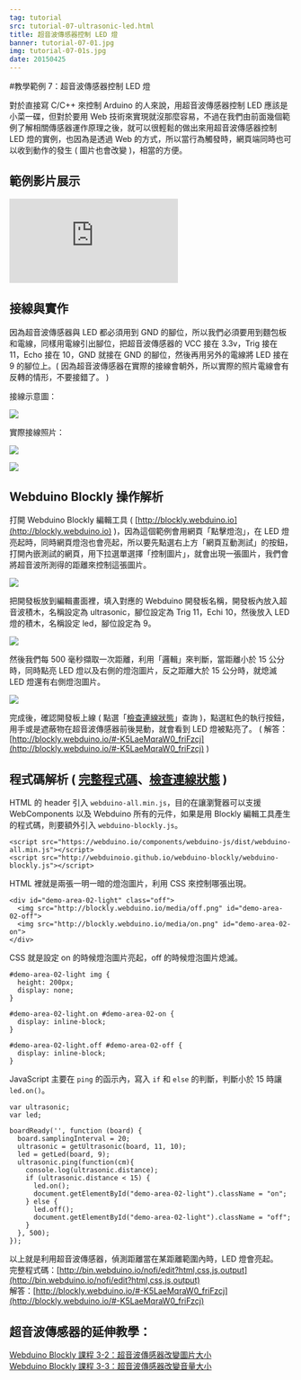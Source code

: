 ```yaml
---
tag: tutorial
src: tutorial-07-ultrasonic-led.html
title: 超音波傳感器控制 LED 燈
banner: tutorial-07-01.jpg
img: tutorial-07-01s.jpg
date: 20150425
---
```


<!-- @@master  = ../../_layout.html-->

<!-- @@block  =  meta-->

<title>教學範例 7：超音波傳感器控制 LED 燈 :::: Webduino = Web × Arduino</title>

<meta name="description" content="對於直接寫 C/C++ 來控制 Arduino 的人來說，用超音波傳感器控制 LED 應該是小菜一碟，但對於要用 Web 技術來實現就沒那麼容易，不過在我們由前面幾個 webduino 範例了解相關傳感器運作原理之後，就可以很輕鬆的做出來用超音波傳感器控制 LED 燈的實例，也因為是透過 Web 的方式，所以當行為觸發時，網頁端同時也可以收到動作的發生 ( 圖片也會改變 )，相當的方便。">

<meta itemprop="description" content="對於直接寫 C/C++ 來控制 Arduino 的人來說，用超音波傳感器控制 LED 應該是小菜一碟，但對於要用 Web 技術來實現就沒那麼容易，不過在我們由前面幾個 webduino 範例了解相關傳感器運作原理之後，就可以很輕鬆的做出來用超音波傳感器控制 LED 燈的實例，也因為是透過 Web 的方式，所以當行為觸發時，網頁端同時也可以收到動作的發生 ( 圖片也會改變 )，相當的方便。">

<meta property="og:description" content="對於直接寫 C/C++ 來控制 Arduino 的人來說，用超音波傳感器控制 LED 應該是小菜一碟，但對於要用 Web 技術來實現就沒那麼容易，不過在我們由前面幾個 webduino 範例了解相關傳感器運作原理之後，就可以很輕鬆的做出來用超音波傳感器控制 LED 燈的實例，也因為是透過 Web 的方式，所以當行為觸發時，網頁端同時也可以收到動作的發生 ( 圖片也會改變 )，相當的方便。">

<meta property="og:title" content="教學範例 7：超音波傳感器控制 LED 燈" >

<meta property="og:url" content="https://webduino.io/tutorials/tutorial-07-ultrasonic-led.html">

<meta property="og:image" content="https://webduino.io/img/tutorials/tutorial-07-01s.jpg">

<meta itemprop="image" content="https://webduino.io/img/tutorials/tutorial-07-01s.jpg">

<include src="../_include-tutorials.html"></include>

<!-- @@close-->



<!-- @@block  =  tutorials-->
#教學範例 7：超音波傳感器控制 LED 燈

對於直接寫 C/C++ 來控制 Arduino 的人來說，用超音波傳感器控制 LED 應該是小菜一碟，但對於要用 Web 技術來實現就沒那麼容易，不過在我們由前面幾個範例了解相關傳感器運作原理之後，就可以很輕鬆的做出來用超音波傳感器控制 LED 燈的實例，也因為是透過 Web 的方式，所以當行為觸發時，網頁端同時也可以收到動作的發生 ( 圖片也會改變 )，相當的方便。

## 範例影片展示

<iframe class="youtube" src="https://www.youtube.com/embed/pRMjbzPXWvw" frameborder="0" allowfullscreen></iframe>

## 接線與實作

因為超音波傳感器與 LED 都必須用到 GND 的腳位，所以我們必須要用到麵包板和電線，同樣用電線引出腳位，把超音波傳感器的 VCC 接在 3.3v，Trig 接在 11，Echo 接在 10，GND 就接在 GND 的腳位，然後再用另外的電線將 LED 接在 9 的腳位上。( 因為超音波傳感器在實際的接線會朝外，所以實際的照片電線會有反轉的情形，不要接錯了。 )

接線示意圖：

![](../img/tutorials/tutorial-07-02.jpg)

實際接線照片：

![](../img/tutorials/tutorial-07-03.jpg)

![](../img/tutorials/tutorial-07-04.jpg)



## Webduino Blockly 操作解析

打開 Webduino Blockly 編輯工具 ( [http://blockly.webduino.io](http://blockly.webduino.io) )，因為這個範例會用網頁「點擊燈泡」，在 LED 燈亮起時，同時網頁燈泡也會亮起，所以要先點選右上方「網頁互動測試」的按鈕，打開內嵌測試的網頁，用下拉選單選擇「控制圖片」，就會出現一張圖片，我們會將超音波所測得的距離來控制這張圖片。

![](../img/tutorials/tutorial-07-05.jpg)

把開發板放到編輯畫面裡，填入對應的 Webduino 開發板名稱，開發板內放入超音波積木，名稱設定為 ultrasonic，腳位設定為 Trig 11，Echi 10，然後放入 LED 燈的積木，名稱設定 led，腳位設定為 9。

![](../img/tutorials/tutorial-07-06.jpg)

然後我們每 500 毫秒擷取一次距離，利用「邏輯」來判斷，當距離小於 15 公分時，同時點亮 LED 燈以及右側的燈泡圖片，反之距離大於 15 公分時，就熄滅 LED 燈還有右側燈泡圖片。

![](../img/tutorials/tutorial-07-07.jpg)

完成後，確認開發板上線 ( 點選「[檢查連線狀態](https://webduino.io/device.html)」查詢 )，點選紅色的執行按鈕，用手或是遮蔽物在超音波傳感器前後晃動，就會看到 LED 燈被點亮了。
( 解答：[http://blockly.webduino.io/#-K5LaeMqraW0_friFzcj](http://blockly.webduino.io/#-K5LaeMqraW0_friFzcj) )

## 程式碼解析 ( [完整程式碼](http://bin.webduino.io/nofi/edit?html,css,js,output)、[檢查連線狀態](https://webduino.io/device.html) )

HTML 的 header 引入 `webduino-all.min.js`，目的在讓瀏覽器可以支援 WebComponents 以及 Webduino 所有的元件，如果是用 Blockly 編輯工具產生的程式碼，則要額外引入 `webduino-blockly.js`。

	<script src="https://webduino.io/components/webduino-js/dist/webduino-all.min.js"></script>
	<script src="http://webduinoio.github.io/webduino-blockly/webduino-blockly.js"></script>


HTML 裡就是兩張一明一暗的燈泡圖片，利用 CSS 來控制哪張出現。

	<div id="demo-area-02-light" class="off">
	  <img src="http://blockly.webduino.io/media/off.png" id="demo-area-02-off">
	  <img src="http://blockly.webduino.io/media/on.png" id="demo-area-02-on">
	</div>

CSS 就是設定 on 的時候燈泡圖片亮起，off 的時候燈泡圖片熄滅。

	#demo-area-02-light img {
	  height: 200px;
	  display: none;
	}

	#demo-area-02-light.on #demo-area-02-on {
	  display: inline-block;
	}

	#demo-area-02-light.off #demo-area-02-off {
	  display: inline-block;
	}

JavaScript 主要在 `ping` 的函示內，寫入 `if` 和 `else` 的判斷，判斷小於 15 時讓 `led.on()`。

	var ultrasonic;
	var led;

	boardReady('', function (board) {
	  board.samplingInterval = 20;
	  ultrasonic = getUltrasonic(board, 11, 10);
	  led = getLed(board, 9);
	  ultrasonic.ping(function(cm){
	    console.log(ultrasonic.distance);
	    if (ultrasonic.distance < 15) {
	      led.on();
	      document.getElementById("demo-area-02-light").className = "on";
	    } else {
	      led.off();
	      document.getElementById("demo-area-02-light").className = "off";
	    }
	  }, 500);
	});

以上就是利用超音波傳感器，偵測距離當在某距離範圍內時，LED 燈會亮起。  
完整程式碼：[http://bin.webduino.io/nofi/edit?html,css,js,output](http://bin.webduino.io/nofi/edit?html,css,js,output)  
解答：[http://blockly.webduino.io/#-K5LaeMqraW0_friFzcj](http://blockly.webduino.io/#-K5LaeMqraW0_friFzcj)

## 超音波傳感器的延伸教學：

[Webduino Blockly 課程 3-2：超音波傳感器改變圖片大小](http://blockly.webduino.io/?lang=zh-hant&page=tutorials/ultrasonic-2#-JvS-qZVOxcFtjlMhYlP)  
[Webduino Blockly 課程 3-3：超音波傳感器改變音量大小](http://blockly.webduino.io/?lang=zh-hant&page=tutorials/ultrasonic-3#-JvS09LhPCGEY4M1-juO) 

<!-- @@close-->